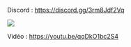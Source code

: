 Discord : https://discord.gg/3rm8Jdf2Vq

<img src="https://i.imgur.com/kZyoQko.png">

Vidéo : https://youtu.be/qqDkO1bc2S4
